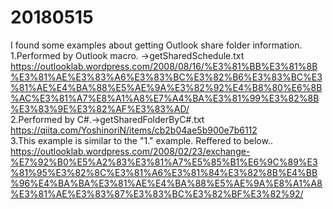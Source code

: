 # 20180515
I found some examples about getting Outlook share folder information.  
1.Performed by Outlook macro. ->getSharedSchedule.txt  
  https://outlooklab.wordpress.com/2008/08/16/%E3%81%BB%E3%81%8B%E3%81%AE%E3%83%A6%E3%83%BC%E3%82%B6%E3%83%BC%E3%81%AE%E4%BA%88%E5%AE%9A%E3%82%92%E4%B8%80%E6%8B%AC%E3%81%A7%E8%A1%A8%E7%A4%BA%E3%81%99%E3%82%8B%E3%83%9E%E3%82%AF%E3%83%AD/  
2.Performed by C#.->getSharedFolderByC#.txt  
  https://qiita.com/YoshinoriN/items/cb2b04ae5b900e7b6112  
3.This example is similar to the "1." example. Reffered to below..  
  https://outlooklab.wordpress.com/2008/02/23/exchange-%E7%92%B0%E5%A2%83%E3%81%A7%E5%85%B1%E6%9C%89%E3%81%95%E3%82%8C%E3%81%A6%E3%81%84%E3%82%8B%E4%BB%96%E4%BA%BA%E3%81%AE%E4%BA%88%E5%AE%9A%E8%A1%A8%E3%81%AE%E3%83%87%E3%83%BC%E3%82%BF%E3%82%92/  
